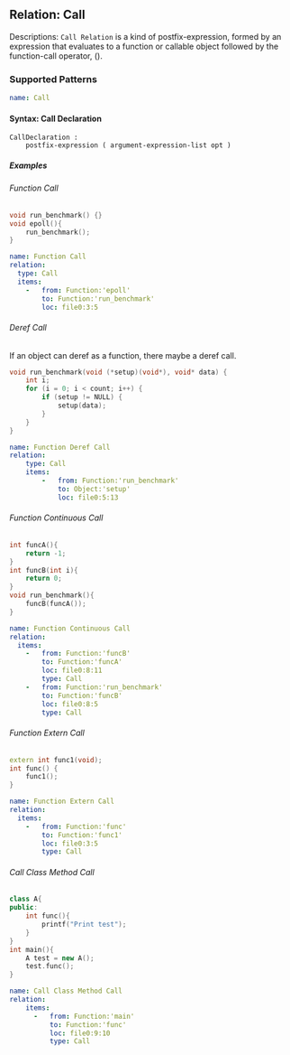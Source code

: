 ## Relation: Call

Descriptions: `Call Relation` is a kind of postfix-expression, formed by an expression that evaluates to a function or callable object followed by the function-call operator, ().

### Supported Patterns 

```yaml
name: Call
```

#### Syntax: Call Declaration

```text
CallDeclaration :
    postfix-expression ( argument-expression-list opt )
```

##### Examples

###### Function Call

```cpp
void run_benchmark() {}
void epoll(){
    run_benchmark();
}
```

```yaml
name: Function Call
relation:
  type: Call
  items:
    -   from: Function:'epoll'
        to: Function:'run_benchmark'
        loc: file0:3:5
```

###### Deref Call
If an object can deref as a function, there maybe a deref call.

```cpp
void run_benchmark(void (*setup)(void*), void* data) {
    int i;
    for (i = 0; i < count; i++) {
        if (setup != NULL) {
            setup(data);
        }
    }
}
```

```yaml
name: Function Deref Call
relation:
    type: Call
    items:
        -   from: Function:'run_benchmark'
            to: Object:'setup'
            loc: file0:5:13
```

###### Function Continuous Call
```cpp
int funcA(){
    return -1;
}
int funcB(int i){
    return 0;
}
void run_benchmark(){
    funcB(funcA());
}
```

```yaml
name: Function Continuous Call
relation:
  items:
    -   from: Function:'funcB'
        to: Function:'funcA'
        loc: file0:8:11
        type: Call
    -   from: Function:'run_benchmark'
        to: Function:'funcB'
        loc: file0:8:5
        type: Call
```


###### Function Extern Call

```cpp
extern int func1(void);
int func() {
    func1();
}
```

```yaml
name: Function Extern Call
relation:
  items:
    -   from: Function:'func'
        to: Function:'func1'
        loc: file0:3:5
        type: Call
```

###### Call Class Method Call
```cpp
class A{
public:
    int func(){
        printf("Print test");
    }
}
int main(){
    A test = new A();
    test.func();
}
```

```yaml
name: Call Class Method Call
relation:
    items:
      -   from: Function:'main'
          to: Function:'func'
          loc: file0:9:10
          type: Call
```
